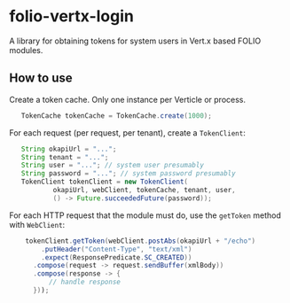 # folio-vertx-login

A library for obtaining tokens for system users in Vert.x based FOLIO modules.

## How to use

Create a token cache. Only one instance per Verticle or process.

```java
   TokenCache tokenCache = TokenCache.create(1000);
```

For each request (per request, per tenant), create a `TokenClient`:

```java
   String okapiUrl = "...";
   String tenant = "...";
   String user = "..."; // system user presumably
   String password = "..."; // system password presumably
   TokenClient tokenClient = new TokenClient(
           okapiUrl, webClient, tokenCache, tenant, user,
           () -> Future.succeededFuture(password));

```

For each HTTP request that the module must do, use the `getToken`
method with `WebClient`:

```java
    tokenClient.getToken(webClient.postAbs(okapiUrl + "/echo")
        .putHeader("Content-Type", "text/xml")
        .expect(ResponsePredicate.SC_CREATED))
      .compose(request -> request.sendBuffer(xmlBody))
      .compose(response -> {
          // handle response
      }));
```




